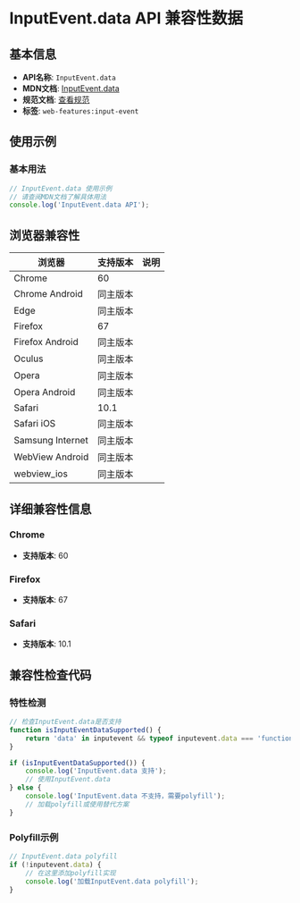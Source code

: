 # InputEvent.data API 兼容性数据

## 基本信息

- **API名称**: `InputEvent.data`
- **MDN文档**: [InputEvent.data](https://developer.mozilla.org/docs/Web/API/InputEvent/data)
- **规范文档**: [查看规范](https://w3c.github.io/input-events/#dfn-data)
- **标签**: `web-features:input-event`

## 使用示例

### 基本用法

```javascript
// InputEvent.data 使用示例
// 请查阅MDN文档了解具体用法
console.log('InputEvent.data API');
```

## 浏览器兼容性

| 浏览器 | 支持版本 | 说明 |
|--------|----------|------|
| Chrome | 60 |  |
| Chrome Android | 同主版本 |  |
| Edge | 同主版本 |  |
| Firefox | 67 |  |
| Firefox Android | 同主版本 |  |
| Oculus | 同主版本 |  |
| Opera | 同主版本 |  |
| Opera Android | 同主版本 |  |
| Safari | 10.1 |  |
| Safari iOS | 同主版本 |  |
| Samsung Internet | 同主版本 |  |
| WebView Android | 同主版本 |  |
| webview_ios | 同主版本 |  |

## 详细兼容性信息

### Chrome

- **支持版本**: 60

### Firefox

- **支持版本**: 67

### Safari

- **支持版本**: 10.1

## 兼容性检查代码

### 特性检测

```javascript
// 检查InputEvent.data是否支持
function isInputEventDataSupported() {
    return 'data' in inputevent && typeof inputevent.data === 'function';
}

if (isInputEventDataSupported()) {
    console.log('InputEvent.data 支持');
    // 使用InputEvent.data
} else {
    console.log('InputEvent.data 不支持，需要polyfill');
    // 加载polyfill或使用替代方案
}
```

### Polyfill示例

```javascript
// InputEvent.data polyfill
if (!inputevent.data) {
    // 在这里添加polyfill实现
    console.log('加载InputEvent.data polyfill');
}
```

